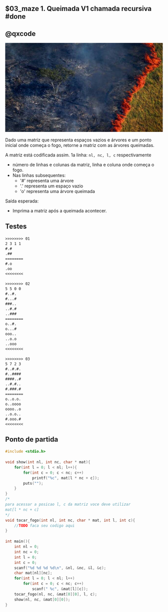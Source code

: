 ## $03_maze  1. Queimada V1 chamada recursiva          #done
## @qxcode

![](__capa.jpg)

Dado uma matriz que representa espaços vazios e árvores e um ponto inicial onde começa o fogo, retorne a matriz com as árvores queimadas.

A matriz está codificada assim.
1a linha: `nl, nc, l, c` respectivamente
-  número de linhas e colunas da matriz, linha e coluna onde começa o fogo.
- Nas linhas subsequentes:
    - '\#' representa uma árvore
    - '.' representa um espaço vazio
    - 'o' representa uma árvore queimada

Saída esperada:
- Imprima a matriz após a queimada acontecer.

## Testes

```
>>>>>>>> 01
2 3 1 1
#.#
.##
========
#.o
.oo
<<<<<<<<

>>>>>>>> 02
5 5 0 0
#..#.
#...#
###..
..#.#
..###
========
o..#.
o...#
ooo..
..o.o
..ooo
<<<<<<<<

>>>>>>>> 03
5 7 2 3
#..#.#.
#..####
####..#
..#.#..
#.###.#
========
o..o.o.
o..oooo
oooo..o
..o.o..
#.ooo.#
<<<<<<<<

```

## Ponto de partida

```cpp
#include <stdio.h>

void show(int nl, int nc, char * mat){
    for(int l = 0; l < nl; l++){
        for(int c = 0; c < nc; c++)
            printf("%c", mat[l * nc + c]);
        puts("");
    }
}
/*
para acessar a posicao l, c da matriz voce deve utilizar
mat[l * nc + c]
*/
void tocar_fogo(int nl, int nc, char * mat, int l, int c){
    //TODO faca seu codigo aqui
}

int main(){
    int nl = 0;
    int nc = 0;
    int l = 0;
    int c = 0;
    scanf("%d %d %d %d\n", &nl, &nc, &l, &c);
    char mat[nl][nc];
    for(int l = 0; l < nl; l++)
        for(int c = 0; c < nc; c++)
            scanf(" %c", &mat[l][c]);
    tocar_fogo(nl, nc, &mat[0][0], l, c);
    show(nl, nc, &mat[0][0]);
}
```